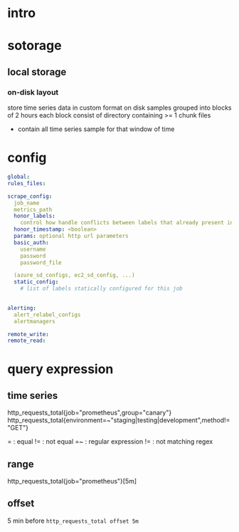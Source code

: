 # intro


# sotorage
## local storage
### on-disk layout
store time series data in custom format on disk
samples grouped into blocks of 2 hours
each block consist of directory containing >= 1 chunk files 
  - contain all time series sample for that window of time





# config
```yaml
global:
rules_files:

scrape_config:
  job_name
  metrics_path
  honor_labels: 
    control how handle conflicts between labels that already present in scraped data and labl attach server-side
  honor_timestamp: <boolean>
  params: optional http url parameters
  basic_auth:
    username
    password
    password_file

  (azure_sd_configs, ec2_sd_config, ...)
  static_config:
    # list of labels statically configured for this job
    

alerting:
  alert_relabel_configs
  alertmanagers

remote_write:
remote_read:

```

# query expression
## time series
http_requests_total{job="prometheus",group="canary"}
http_requests_total{environment=~"staging|testing|development",method!="GET"}

= : equal
!= : not equal
=~ : regular expression
!= : not matching regex

## range 
http_requests_total{job="prometheus"}[5m]

## offset
5 min before `http_requests_total offset 5m`







